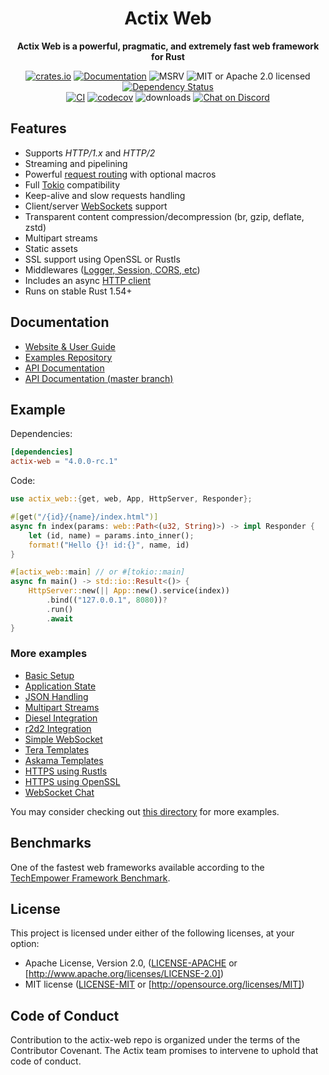 <div align="center">
  <h1>Actix Web</h1>
  <p>
    <strong>Actix Web is a powerful, pragmatic, and extremely fast web framework for Rust</strong>
  </p>
  <p>

[![crates.io](https://img.shields.io/crates/v/actix-web?label=latest)](https://crates.io/crates/actix-web)
[![Documentation](https://docs.rs/actix-web/badge.svg?version=4.0.0-rc.2)](https://docs.rs/actix-web/4.0.0-rc.2)
![MSRV](https://img.shields.io/badge/rustc-1.54+-ab6000.svg)
![MIT or Apache 2.0 licensed](https://img.shields.io/crates/l/actix-web.svg)
[![Dependency Status](https://deps.rs/crate/actix-web/4.0.0-rc.2/status.svg)](https://deps.rs/crate/actix-web/4.0.0-rc.2)
<br />
[![CI](https://github.com/actix/actix-web/actions/workflows/ci.yml/badge.svg)](https://github.com/actix/actix-web/actions/workflows/ci.yml)
[![codecov](https://codecov.io/gh/actix/actix-web/branch/master/graph/badge.svg)](https://codecov.io/gh/actix/actix-web)
![downloads](https://img.shields.io/crates/d/actix-web.svg)
[![Chat on Discord](https://img.shields.io/discord/771444961383153695?label=chat&logo=discord)](https://discord.gg/NWpN5mmg3x)

  </p>
</div>

## Features

- Supports _HTTP/1.x_ and _HTTP/2_
- Streaming and pipelining
- Powerful [request routing](https://actix.rs/docs/url-dispatch/) with optional macros
- Full [Tokio](https://tokio.rs) compatibility
- Keep-alive and slow requests handling
- Client/server [WebSockets](https://actix.rs/docs/websockets/) support
- Transparent content compression/decompression (br, gzip, deflate, zstd)
- Multipart streams
- Static assets
- SSL support using OpenSSL or Rustls
- Middlewares ([Logger, Session, CORS, etc](https://actix.rs/docs/middleware/))
- Includes an async [HTTP client](https://docs.rs/awc/)
- Runs on stable Rust 1.54+

## Documentation

- [Website & User Guide](https://actix.rs)
- [Examples Repository](https://github.com/actix/examples)
- [API Documentation](https://docs.rs/actix-web)
- [API Documentation (master branch)](https://actix.rs/actix-web/actix_web)

## Example

Dependencies:

```toml
[dependencies]
actix-web = "4.0.0-rc.1"
```

Code:

```rust
use actix_web::{get, web, App, HttpServer, Responder};

#[get("/{id}/{name}/index.html")]
async fn index(params: web::Path<(u32, String)>) -> impl Responder {
    let (id, name) = params.into_inner();
    format!("Hello {}! id:{}", name, id)
}

#[actix_web::main] // or #[tokio::main]
async fn main() -> std::io::Result<()> {
    HttpServer::new(|| App::new().service(index))
        .bind(("127.0.0.1", 8080))?
        .run()
        .await
}
```

### More examples

- [Basic Setup](https://github.com/actix/examples/tree/master/basics/basics/)
- [Application State](https://github.com/actix/examples/tree/master/basics/state/)
- [JSON Handling](https://github.com/actix/examples/tree/master/json/json/)
- [Multipart Streams](https://github.com/actix/examples/tree/master/forms/multipart/)
- [Diesel Integration](https://github.com/actix/examples/tree/master/database_interactions/diesel/)
- [r2d2 Integration](https://github.com/actix/examples/tree/master/database_interactions/r2d2/)
- [Simple WebSocket](https://github.com/actix/examples/tree/master/websockets/websocket/)
- [Tera Templates](https://github.com/actix/examples/tree/master/template_engines/tera/)
- [Askama Templates](https://github.com/actix/examples/tree/master/template_engines/askama/)
- [HTTPS using Rustls](https://github.com/actix/examples/tree/master/security/rustls/)
- [HTTPS using OpenSSL](https://github.com/actix/examples/tree/master/security/openssl/)
- [WebSocket Chat](https://github.com/actix/examples/tree/master/websockets/chat/)

You may consider checking out [this directory](https://github.com/actix/examples/tree/master/) for more examples.

## Benchmarks

One of the fastest web frameworks available according to the [TechEmpower Framework Benchmark](https://www.techempower.com/benchmarks/#section=data-r20&test=composite).

## License

This project is licensed under either of the following licenses, at your option:

- Apache License, Version 2.0, ([LICENSE-APACHE](LICENSE-APACHE) or [http://www.apache.org/licenses/LICENSE-2.0])
- MIT license ([LICENSE-MIT](LICENSE-MIT) or [http://opensource.org/licenses/MIT])

## Code of Conduct

Contribution to the actix-web repo is organized under the terms of the Contributor Covenant.
The Actix team promises to intervene to uphold that code of conduct.
